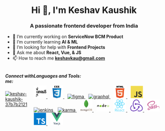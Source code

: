 <h1 align="center">Hi 👋, I'm Keshav Kaushik</h1>
<h3 align="center">A passionate frontend developer from India</h3>

- 🔭 I’m currently working on **ServiceNow BCM Product**
- 🌱 I’m currently learning **AI & ML**
- 🤝 I’m looking for help with **Frontend Projects**
- 💬 Ask me about **React, Vue, & JS**
- 📫 How to reach me **keshavkau@gmail.com**

<div style="display: flex; flex-direction: row;">
  <div style="margin-right: auto;">
    <h5 align="left">Connect with me:</h5>
      <p align="left">
        <a href="https://linkedin.com/in/keshav-kaushik-37b7b2121" target="blank"><img align="center" src="https://raw.githubusercontent.com/rahuldkjain/github-profile-readme-generator/master/src/images/icons/Social/linked-in-alt.svg" alt="keshav-kaushik-37b7b2121" height="25" width="25" /></a>
      </p>
  </div>
  <div style="margin-left: auto; text-align:right;">
    <h5 align="left">Languages and Tools:</h5>
    <p align="left">
      <a style="margin-inline-end: 10px;" href="https://canvasjs.com" target="_blank"> <img src="https://raw.githubusercontent.com/Hardik0307/Hardik0307/master/assets/canvasjs-charts.svg" alt="canvasjs" width="40" height="40" /> </a>
      <a style="margin-inline-end: 10px;" href="https://www.w3schools.com/css/" target="_blank"> <img src="https://raw.githubusercontent.com/devicons/devicon/master/icons/css3/css3-original-wordmark.svg" alt="css3" width="40" height="40" /> </a>
      <a style="margin-inline-end: 10px;" href="https://www.figma.com/" target="_blank"> <img src="https://www.vectorlogo.zone/logos/figma/figma-icon.svg" alt="figma" width="40" height="40" /> </a>
      <a style="margin-inline-end: 10px;" href="https://graphql.org" target="_blank"> <img src="https://www.vectorlogo.zone/logos/graphql/graphql-icon.svg" alt="graphql" width="40" height="40" /> </a>
      <a style="margin-inline-end: 10px;" href="https://www.w3.org/html/" target="_blank"> <img src="https://raw.githubusercontent.com/devicons/devicon/master/icons/html5/html5-original-wordmark.svg" alt="html5" width="40" height="40" /> </a>
      <a style="margin-inline-end: 10px;" href="https://developer.mozilla.org/en-US/docs/Web/JavaScript" target="_blank"> <img src="https://raw.githubusercontent.com/devicons/devicon/master/icons/javascript/javascript-original.svg" alt="javascript" width="40" height="40" /> </a>
      <a style="margin-inline-end: 10px;" href="https://www.jenkins.io" target="_blank"> <img src="https://www.vectorlogo.zone/logos/jenkins/jenkins-icon.svg" alt="jenkins" width="40" height="40" /> </a>
      <a style="margin-inline-end: 10px;" href="https://karma-runner.github.io/latest/index.html" target="_blank"> <img src="https://raw.githubusercontent.com/detain/svg-logos/780f25886640cef088af994181646db2f6b1a3f8/svg/karma.svg" alt="karma" width="40" height="40" /> </a>
      <a style="margin-inline-end: 10px;" href="https://www.mongodb.com/" target="_blank"> <img src="https://raw.githubusercontent.com/devicons/devicon/master/icons/mongodb/mongodb-original-wordmark.svg" alt="mongodb" width="40" height="40" /> </a>
      <a style="margin-inline-end: 10px;" href="https://nodejs.org" target="_blank"> <img src="https://raw.githubusercontent.com/devicons/devicon/master/icons/nodejs/nodejs-original-wordmark.svg" alt="nodejs" width="40" height="40" /> </a>
      <a style="margin-inline-end: 10px;" href="https://reactjs.org/" target="_blank"> <img src="https://raw.githubusercontent.com/devicons/devicon/master/icons/react/react-original-wordmark.svg" alt="react" width="40" height="40" /> </a>
      <a style="margin-inline-end: 10px;" href="https://redux.js.org" target="_blank"> <img src="https://raw.githubusercontent.com/devicons/devicon/master/icons/redux/redux-original.svg" alt="redux" width="40" height="40" /> </a>
      <a style="margin-inline-end: 10px;" href="https://sass-lang.com" target="_blank"> <img src="https://raw.githubusercontent.com/devicons/devicon/master/icons/sass/sass-original.svg" alt="sass" width="40" height="40" /> </a>
      <a style="margin-inline-end: 10px;" href="https://www.typescriptlang.org/" target="_blank"> <img src="https://raw.githubusercontent.com/devicons/devicon/master/icons/typescript/typescript-original.svg" alt="typescript" width="40" height="40" /> </a>
      <a style="margin-inline-end: 10px;" href="https://vuejs.org/" target="_blank"> <img src="https://raw.githubusercontent.com/devicons/devicon/master/icons/vuejs/vuejs-original-wordmark.svg" alt="vuejs" width="40" height="40" /> </a>
    </p>
  </div>
</div>
